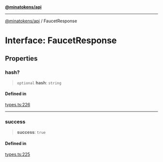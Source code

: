 [**@minatokens/api**](../README.md)

***

[@minatokens/api](../globals.md) / FaucetResponse

# Interface: FaucetResponse

## Properties

### hash?

> `optional` **hash**: `string`

#### Defined in

[types.ts:226](https://github.com/zkcloudworker/minatokens-lib/blob/main/packages/api/src/types.ts#L226)

***

### success

> **success**: `true`

#### Defined in

[types.ts:225](https://github.com/zkcloudworker/minatokens-lib/blob/main/packages/api/src/types.ts#L225)
